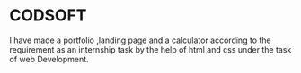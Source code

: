 # CODSOFT
I have made a portfolio ,landing page and a calculator according to the requirement as an internship task by the help of html and css under the task of web Development.
